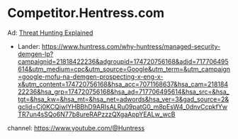 # Competitor.Hentress.com
Ad: [Threat Hunting Explained](https://youtu.be/YqDoq54kljA)
- Lander: https://www.huntress.com/why-huntress/managed-security-demgen-lp?campaignid=21818422236&adgroupid=174720756168&adid=717706495614&utm_medium=cpc&utm_source=Google&utm_term=&utm_campaign=google-mofu-na-demgen-prospecting-x-eng-x-x&utm_content=174720756168&hsa_acc=7071168637&hsa_cam=21818422236&hsa_grp=174720756168&hsa_ad=717706495614&hsa_src=&hsa_tgt=&hsa_kw=&hsa_mt=&hsa_net=adwords&hsa_ver=3&gad_source=2&gclid=Cj0KCQjwlYHBBhD9ARIsALRu09patG0_m8pEsW4_0dnvCcpkfYwTR7un4sSQo6N77b8ureRAPzzzQXgaAppYEALw_wcB

channel: https://www.youtube.com/@Huntress

